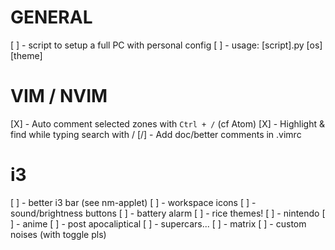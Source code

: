 # GENERAL

[ ] - script to setup a full PC with personal config
    [ ] - usage: [script].py [os] [theme]


# VIM / NVIM

[X] - Auto comment selected zones with `Ctrl + /` (cf Atom)
[X] - Highlight & find while typing search with /
[/] - Add doc/better comments in .vimrc


# i3

[ ] - better i3 bar (see nm-applet)
    [ ] - workspace icons
[ ] - sound/brightness buttons
[ ] - battery alarm
[ ] - rice themes!
    [ ] - nintendo
    [ ] - anime
    [ ] - post apocaliptical
    [ ] - supercars...
    [ ] - matrix
[ ] - custom noises (with toggle pls)
